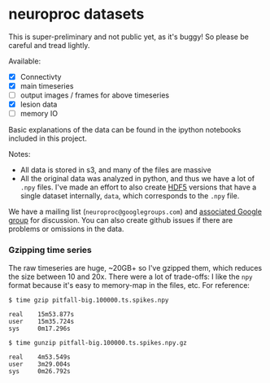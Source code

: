 # neuroproc datasets 


This is super-preliminary and not public yet, as it's buggy! So please
be careful and tread lightly. 


Available: 
- [x] Connectivty 
- [x] main timeseries
- [ ] output images / frames for above timeseries
- [x] lesion data
- [ ] memory IO 

Basic explanations of the data can be found in the ipython
notebooks included in this project. 

Notes:
- All data is stored in s3, and many of the files are massive
- All the original data was analyzed in python, and thus we have a lot
  of `.npy` files. I've made an effort to also create
  [HDF5](https://www.hdfgroup.org/HDF5/) versions that have a single
  dataset internally, `data`, which corresponds to the `.npy` file.

We have a mailing list (`neuroproc@googlegroups.com`) and
[associated Google group](https://groups.google.com/forum/#!forum/neuroproc)
for discussion. You can also create github issues if there are
problems or omissions in the data. 

### Gzipping time series

The raw timeseries are huge, ~20GB+ so I've gzipped them, which
reduces the size between 10 and 20x. There were a lot of
trade-offs: I like the `npy` format because it's easy to memory-map
in the files, etc. For reference:

```
$ time gzip pitfall-big.100000.ts.spikes.npy

real    15m53.877s
user    15m35.724s
sys     0m17.296s

```

```
$ time gunzip pitfall-big.100000.ts.spikes.npy.gz

real    4m53.549s
user    3m29.004s
sys     0m26.792s

```

